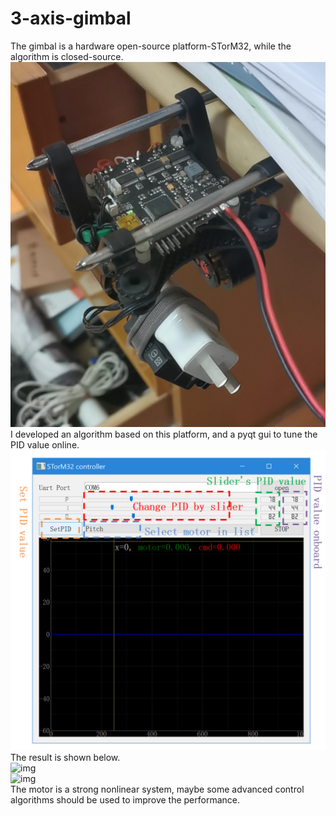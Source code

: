 # 3-axis-gimbal
The gimbal is a hardware open-source platform-STorM32, while the algorithm is closed-source.<br>
![img](https://github.com/Flanker-E/repository_photo-gif/blob/main/gimbal_1.png)<br>
I developed an algorithm based on this platform, and a pyqt gui to tune the PID value online.
![img](https://github.com/Flanker-E/repository_photo-gif/blob/main/gimbal_gui.png)<br>
The result is shown below.<br>
![img](https://github.com/Flanker-E/repository_photo-gif/blob/main/gimbal_1.gif)<br>
![img](https://github.com/Flanker-E/repository_photo-gif/blob/main/gimbal_2.gif)<br>
The motor is a strong nonlinear system, maybe some advanced control algorithms should be used to improve the performance.<br>
